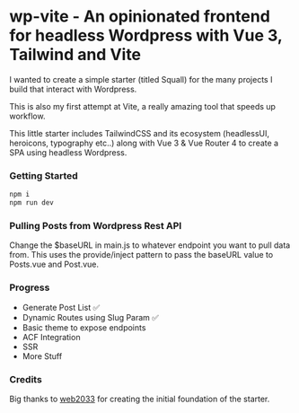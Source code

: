 # wp-vite - An opinionated frontend for headless Wordpress with Vue 3, Tailwind and Vite

I wanted to create a simple starter (titled Squall) for the many projects I build that interact with Wordpress.

This is also my first attempt at Vite, a really amazing tool that speeds up workflow. 

This little starter includes TailwindCSS and its ecosystem (headlessUI, heroicons, typography etc..) along with Vue 3 & Vue Router 4 to create a SPA using headless Wordpress. 

### Getting Started

```sh
npm i
npm run dev
```

### Pulling Posts from Wordpress Rest API

Change the $baseURL in main.js to whatever endpoint you want to pull data from. This uses the provide/inject pattern to pass the baseURL value to Posts.vue and Post.vue.

### Progress
 * Generate Post List ✅
 * Dynamic Routes using Slug Param ✅
 * Basic theme to expose endpoints
 * ACF Integration 
 * SSR
 * More Stuff



### Credits
Big thanks to [web2033](https://github.com/web2033/vite-vue3-tailwind-starter) for creating the initial foundation of the starter.